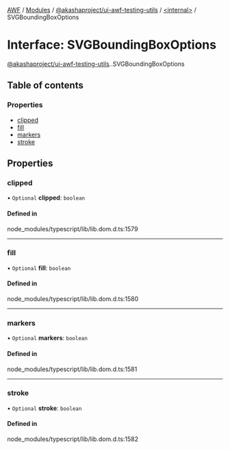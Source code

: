 [AWF](../README.md) / [Modules](../modules.md) / [@akashaproject/ui-awf-testing-utils](../modules/akashaproject_ui_awf_testing_utils.md) / [<internal\>](../modules/akashaproject_ui_awf_testing_utils._internal_.md) / SVGBoundingBoxOptions

# Interface: SVGBoundingBoxOptions

[@akashaproject/ui-awf-testing-utils](../modules/akashaproject_ui_awf_testing_utils.md).[<internal>](../modules/akashaproject_ui_awf_testing_utils._internal_.md).SVGBoundingBoxOptions

## Table of contents

### Properties

- [clipped](akashaproject_ui_awf_testing_utils._internal_.SVGBoundingBoxOptions.md#clipped)
- [fill](akashaproject_ui_awf_testing_utils._internal_.SVGBoundingBoxOptions.md#fill)
- [markers](akashaproject_ui_awf_testing_utils._internal_.SVGBoundingBoxOptions.md#markers)
- [stroke](akashaproject_ui_awf_testing_utils._internal_.SVGBoundingBoxOptions.md#stroke)

## Properties

### clipped

• `Optional` **clipped**: `boolean`

#### Defined in

node_modules/typescript/lib/lib.dom.d.ts:1579

___

### fill

• `Optional` **fill**: `boolean`

#### Defined in

node_modules/typescript/lib/lib.dom.d.ts:1580

___

### markers

• `Optional` **markers**: `boolean`

#### Defined in

node_modules/typescript/lib/lib.dom.d.ts:1581

___

### stroke

• `Optional` **stroke**: `boolean`

#### Defined in

node_modules/typescript/lib/lib.dom.d.ts:1582
